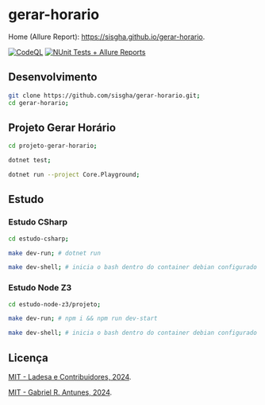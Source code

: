 # gerar-horario

Home (Allure Report): <https://sisgha.github.io/gerar-horario>.

[![CodeQL](https://github.com/sisgha/gerar-horario/actions/workflows/github-code-scanning/codeql/badge.svg)](https://github.com/sisgha/gerar-horario/actions/workflows/github-code-scanning/codeql)
[![NUnit Tests + Allure Reports](https://github.com/sisgha/gerar-horario/actions/workflows/test-and-deploy.yml/badge.svg)](https://github.com/sisgha/gerar-horario/actions/workflows/test-and-deploy.yml)


## Desenvolvimento

```sh
git clone https://github.com/sisgha/gerar-horario.git;
cd gerar-horario;
```


## Projeto Gerar Horário

```sh
cd projeto-gerar-horario;
```

```sh
dotnet test;
```

```sh
dotnet run --project Core.Playground;
```

## Estudo

### Estudo CSharp

```sh
cd estudo-csharp;
```

```sh
make dev-run; # dotnet run
```

```sh
make dev-shell; # inicia o bash dentro do container debian configurado com o dotnet sdk
```

### Estudo Node Z3

```sh
cd estudo-node-z3/projeto;
```

```sh
make dev-run; # npm i && npm run dev-start
```

```sh
make dev-shell; # inicia o bash dentro do container debian configurado com o node
```


## Licença

[MIT - Ladesa e Contribuidores, 2024](./LICENSE).

[MIT - Gabriel R. Antunes, 2024](./LICENSE).
